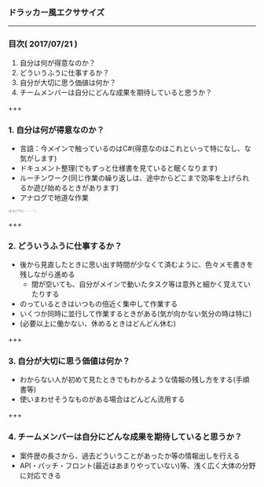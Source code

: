 ### ドラッカー風エクササイズ
---

### 目次( 2017/07/21 )

1. 自分は何が得意なのか？
2. どういうふうに仕事するか？
3. 自分が大切に思う価値は何か？
4. チームメンバーは自分にどんな成果を期待していると思うか？

+++

### 1. 自分は何が得意なのか？

- 言語：今メインで触っているのはC#(得意なのはこれといって特になし、な気がします)
- ドキュメント整理(でもずっと仕様書を見ていると眠くなります)
- ルーチンワーク(同じ作業の繰り返しは、途中からどこまで効率を上げられるか遊び始めるときがあります)
- アナログで地道な作業

<span style="color:gray; font-size:0.4em;">(本当にPGか・・・？)</span>

+++

### 2. どういうふうに仕事するか？

- 後から見直したときに思い出す時間が少なくて済むように、色々メモ書きを残しながら進める
    - 間が空いても、自分がメインで動いたタスク等は意外と細かく覚えていたりする
- のっているときはいつもの倍近く集中して作業する
- いくつか同時に並行して作業するときがある(気が向かない気分の時は特に)
- (必要以上に働かない、休めるときはどんどん休む)

+++

### 3. 自分が大切に思う価値は何か？

- わからない人が初めて見たときでもわかるような情報の残し方をする(手順書等)
- 使いまわせそうなものがある場合はどんどん流用する

+++

### 4. チームメンバーは自分にどんな成果を期待していると思うか？

- 案件歴の長さから、過去どういうことがあったか等の情報出しを行える
- API・バッチ・フロント(最近はあまりやっていない)等、浅く広く大体の分野に対応できる